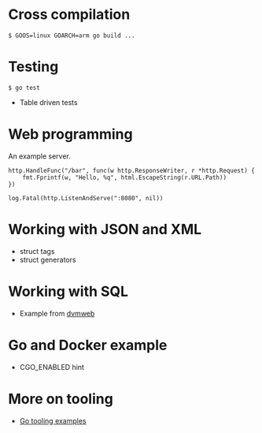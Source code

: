 # Cross compilation

```
$ GOOS=linux GOARCH=arm go build ...
```

# Testing

```
$ go test
```

* Table driven tests

# Web programming

An example server.

```
http.HandleFunc("/bar", func(w http.ResponseWriter, r *http.Request) {
    fmt.Fprintf(w, "Hello, %q", html.EscapeString(r.URL.Path))
})

log.Fatal(http.ListenAndServe(":8080", nil))
```

# Working with JSON and XML

* struct tags
* struct generators

# Working with SQL

* Example from [dvmweb](https://github.com/miku/dvmweb)

# Go and Docker example

* CGO_ENABLED hint

# More on tooling

* [Go tooling examples](https://www.alexedwards.net/blog/an-overview-of-go-tooling)

